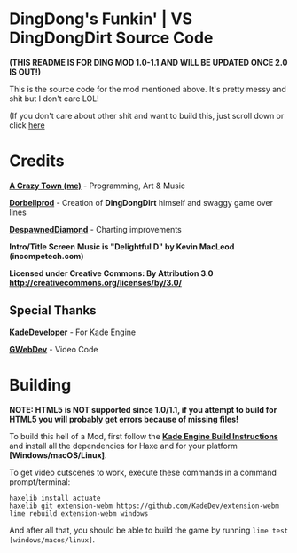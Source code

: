 # DingDong's Funkin' | VS DingDongDirt Source Code

**(THIS README IS FOR DING MOD 1.0-1.1 AND WILL BE UPDATED ONCE 2.0 IS OUT!)**

This is the source code for the mod mentioned above.
It's pretty messy and shit but I don't care LOL!

(If you don't care about other shit and want to build this, just scroll down or click [here](https://github.com/ACrazyTown/DingDongFunkin#building)
# Credits

[**A Crazy Town (me)**](https://twitter.com/ACrazyTown) - Programming, Art & Music

[**Dorbellprod**](https://twitter.com/Dorbellprod) - Creation of **DingDongDirt** himself and swaggy game over lines

[**DespawnedDiamond**](https://twitter.com/DespawnedD) - Charting improvements

**Intro/Title Screen Music is "Delightful D" by Kevin MacLeod (incompetech.com)**

**Licensed under Creative Commons: By Attribution 3.0
http://creativecommons.org/licenses/by/3.0/**

## Special Thanks

[**KadeDeveloper**](https://twitter.com/KadeDeveloper) - For Kade Engine

[**GWebDev**](https://twitter.com/GWebDevFNF) - Video Code

# Building
**NOTE: HTML5 is NOT supported since 1.0/1.1, if you attempt to build for HTML5 you will probably get errors because of missing files!**

To build this hell of a Mod, first follow the **[Kade Engine Build Instructions](https://github.com/KadeDev/Kade-Engine/blob/stable/docs/building.md)** and install all the dependencies for Haxe and for your platform **[Windows/macOS/Linux]**.

To get video cutscenes to work, execute these commands in a command prompt/terminal:
```
haxelib install actuate
haxelib git extension-webm https://github.com/KadeDev/extension-webm
lime rebuild extension-webm windows
```

And after all that, you should be able to build the game by running `lime test [windows/macos/linux]`.
